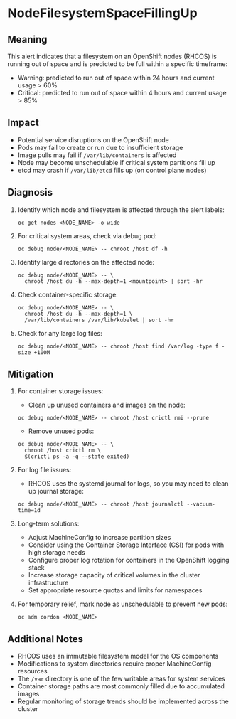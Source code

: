 # NodeFilesystemSpaceFillingUp

## Meaning

This alert indicates that a filesystem on an OpenShift nodes (RHCOS) is
running out of space and is predicted to be full within a specific timeframe:

- Warning: predicted to run out of space within 24 hours and current usage > 60%
- Critical: predicted to run out of space within 4 hours and current usage > 85%

## Impact

- Potential service disruptions on the OpenShift node
- Pods may fail to create or run due to insufficient storage
- Image pulls may fail if `/var/lib/containers` is affected
- Node may become unschedulable if critical system partitions fill up
- etcd may crash if `/var/lib/etcd` fills up (on control plane nodes)

## Diagnosis

1. Identify which node and filesystem is affected through the alert labels:

   ```shell
   oc get nodes <NODE_NAME> -o wide
   ```

2. For critical system areas, check via debug pod:

   ```shell
   oc debug node/<NODE_NAME> -- chroot /host df -h
   ```

3. Identify large directories on the affected node:

   ```shell
   oc debug node/<NODE_NAME> -- \
     chroot /host du -h --max-depth=1 <mountpoint> | sort -hr
   ```

4. Check container-specific storage:

   ```shell
   oc debug node/<NODE_NAME> -- \
     chroot /host du -h --max-depth=1 \
     /var/lib/containers /var/lib/kubelet | sort -hr
   ```

5. Check for any large log files:

   ```shell
   oc debug node/<NODE_NAME> -- chroot /host find /var/log -type f -size +100M
   ```

## Mitigation

1. For container storage issues:

   - Clean up unused containers and images on the node:

   ```shell
   oc debug node/<NODE_NAME> -- chroot /host crictl rmi --prune
   ```

   - Remove unused pods:

   ```shell
   oc debug node/<NODE_NAME> -- \
     chroot /host crictl rm \
     $(crictl ps -a -q --state exited)
   ```

2. For log file issues:

   - RHCOS uses the systemd journal for logs, so you may need to clean up
     journal storage:

   ```shell
   oc debug node/<NODE_NAME> -- chroot /host journalctl --vacuum-time=1d
   ```

3. Long-term solutions:

   - Adjust MachineConfig to increase partition sizes
   - Consider using the Container Storage Interface (CSI) for pods with high
     storage needs
   - Configure proper log rotation for containers in the OpenShift logging stack
   - Increase storage capacity of critical volumes in the cluster infrastructure
   - Set appropriate resource quotas and limits for namespaces

4. For temporary relief, mark node as unschedulable to prevent new pods:

   ```shell
   oc adm cordon <NODE_NAME>
   ```

## Additional Notes

- RHCOS uses an immutable filesystem model for the OS components
- Modifications to system directories require proper MachineConfig resources
- The `/var` directory is one of the few writable areas for system services
- Container storage paths are most commonly filled due to accumulated images
- Regular monitoring of storage trends should be implemented across the cluster
